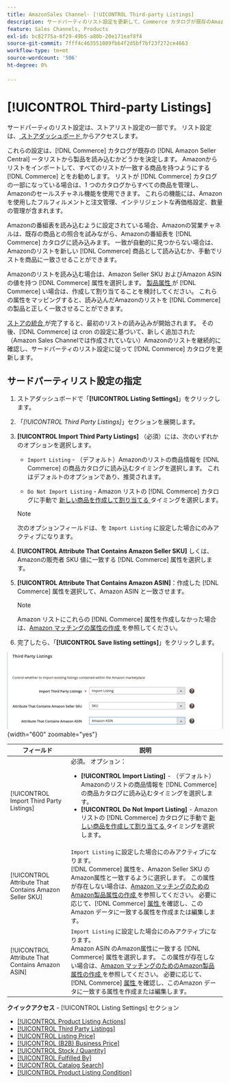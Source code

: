 ```yaml
---
title: AmazonSales Channel- [!UICONTROL Third-party Listings]
description: サードパーティのリスト設定を更新して、Commerce カタログが既存のAmazon Seller Central のリストから商品を読み込むかどうかを判断します。
feature: Sales Channels, Products
exl-id: bc82775a-6f29-49b5-a80b-20e171eaf8f4
source-git-commit: 7fff4c463551089fb64f2d5bf7bf23f272ce4663
workflow-type: tm+mt
source-wordcount: '506'
ht-degree: 0%

---
```


# [!UICONTROL Third-party Listings]

サードパーティのリスト設定は、ストアリスト設定の一部です。 リスト設定は、[ ストアダッシュボード ](./amazon-store-dashboard.md) からアクセスします。

これらの設定は、[!DNL Commerce] カタログが既存の [!DNL Amazon Seller Central] ータリストから製品を読み込むかどうかを決定します。 Amazonからリストをインポートして、すべてのリストが一致する商品を持つようにする [!DNL Commerce] とをお勧めします。 リストが [!DNL Commerce] カタログの一部になっている場合は、1 つのカタログからすべての商品を管理し、Amazonのセールスチャネル機能を使用できます。 これらの機能には、Amazonを使用したフルフィルメントと注文管理、インテリジェントな再価格設定、数量の管理が含まれます。

Amazonの番組表を読み込むように設定されている場合、Amazonの営業チャネルは、既存の商品との照合を試みながら、Amazonの番組表を [!DNL Commerce] カタログに読み込みます。 一致が自動的に見つからない場合は、Amazonのリストを新しい [!DNL Commerce] 商品として読み込むか、手動でリストを商品に一致させることができます。

Amazonのリストを読み込む場合は、Amazon Seller SKU およびAmazon ASIN の値を持つ [!DNL Commerce] 属性を選択します。 [ 製品属性 ](./ob-creating-magento-attributes.md) が [!DNL Commerce] い場合は、作成して割り当てることを検討してください。 これらの属性をマッピングすると、読み込んだAmazonのリストを [!DNL Commerce] の製品と正しく一致させることができます。

[ ストアの統合 ](./store-integration.md) が完了すると、最初のリストの読み込みが開始されます。 その後、[!DNL Commerce] は cron の設定に基づいて、新しく追加された（Amazon Sales Channelでは作成されていない）Amazonのリストを継続的に確認し、サードパーティのリスト設定に従って [!DNL Commerce] カタログを更新します。

## サードパーティリスト設定の指定

1. ストアダッシュボードで「**[!UICONTROL Listing Settings]**」をクリックします。

1. 「_[!UICONTROL Third Party Listings]_」セクションを展開します。

1. **[!UICONTROL Import Third Party Listings]** （必須）には、次のいずれかのオプションを選択します。

   - `Import Listing` - （デフォルト）Amazonのリストの商品情報を [!DNL Commerce] の商品カタログに読み込むタイミングを選択します。 これはデフォルトのオプションであり、推奨されます。

   - `Do Not Import Listing` - Amazon リストの [!DNL Commerce] カタログに手動で [ 新しい商品を作成して割り当てる ](https://experienceleague.adobe.com/docs/commerce-admin/catalog/products/products-list.html) タイミングを選択します。

   >[!NOTE]
   >次のオプションフィールドは、を `Import Listing` に設定した場合にのみアクティブになります。

1. **[!UICONTROL Attribute That Contains Amazon Seller SKU]** しくは、Amazonの販売者 SKU 値に一致する [!DNL Commerce] 属性を選択します。

1. **[!UICONTROL Attribute That Contains Amazon ASIN]**：作成した [!DNL Commerce] 属性を選択して、Amazon ASIN と一致させます。

   >[!NOTE]
   >Amazon リストにこれらの [!DNL Commerce] 属性を作成しなかった場合は、[Amazon マッチングの属性の作成 ](./ob-creating-magento-attributes.md) を参照してください。

1. 完了したら、「**[!UICONTROL Save listing settings]**」をクリックします。

![ 第三者上場 ](assets/amazon-third-party-listings.png){width="600" zoomable="yes"}

| フィールド | 説明 |
|--------------------------------------------------------|-----------------------------------------------------------------------------------------------------------------------------------------------------------------------------------------------------------------------------------------------------------------------------------------------------------------------------------------------------------------------------------------------------------------------------------------------------------------------------------|
| [!UICONTROL Import Third Party Listings] | 必須。 オプション：<ul><li>**[!UICONTROL Import Listing]** - （デフォルト）Amazonのリストの商品情報を [!DNL Commerce] の商品カタログに読み込むタイミングを選択します。 </li><li>**[!UICONTROL Do Not Import Listing]** - Amazon リストの [!DNL Commerce] カタログに手動で [ 新しい商品を作成して割り当てる ](https://experienceleague.adobe.com/docs/commerce-admin/catalog/products/products-list.html) タイミングを選択します。</li></ul> |
| [!UICONTROL Attribute That Contains Amazon Seller SKU] | `Import Listing` に設定した場合にのみアクティブになります。<br>[!DNL Commerce] 属性を、Amazon Seller SKU のAmazon属性と一致するように選択します。 この属性が存在しない場合は、[Amazon マッチングのためのAmazon製品属性の作成 ](./ob-creating-magento-attributes.md) を参照してください。 必要に応じて、[!DNL Commerce] [ 属性 ](./managing-attributes.md) を確認し、このAmazon データに一致する属性を作成または編集します。 |
| [!UICONTROL Attribute That Contains Amazon ASIN] | `Import Listing` に設定した場合にのみアクティブになります。<br>Amazon ASIN のAmazon属性に一致する [!DNL Commerce] 属性を選択します。 この属性が存在しない場合は、[Amazon マッチングのためのAmazon製品属性の作成 ](./ob-creating-magento-attributes.md) を参照してください。 必要に応じて、[!DNL Commerce] [ 属性 ](./managing-attributes.md) を確認し、このAmazon データに一致する属性を作成または編集します。 |

**クイックアクセス** - [!UICONTROL Listing Settings] セクション

- [[!UICONTROL Product Listing Actions]](./product-listing-actions.md)
- [[!UICONTROL Third Party Listings]](./third-party-listing-settings.md)
- [[!UICONTROL Listing Price]](./listing-price.md)
- [[!UICONTROL (B2B) Business Price]](./business-pricing.md)
- [[!UICONTROL Stock / Quantity]](./stock-quantity.md)
- [[!UICONTROL Fulfilled By]](./fulfilled-by.md)
- [[!UICONTROL Catalog Search]](./catalog-search.md)
- [[!UICONTROL Product Listing Condition]](./product-listing-condition.md)
